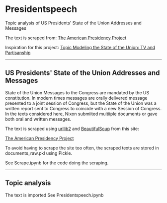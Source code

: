# Presidentspeech
Topic analysis of US Presidents' State of the Union Addresses and Messages

The text is scraped from: [The American Presidency Project](http://www.presidency.ucsb.edu/sou.php)

Inspiration for this project: [Topic Modeling the State of the Union: TV and Partisanship](https://www.exaptive.com/blog/topic-modeling-the-state-of-the-union)

---

## US Presidents' State of the Union Addresses and Messages

State of the Union Messages to the Congress are mandated by the US constitution. In modern times messages are orally delivered message presented to a joint session of Congress, but the State of the Union was a written report sent to Congress to coincide with a new Session of Congress. In the texts considered here, Nixon submiited multiiple documents or gave both oral and written messages. 

The text is scraped using [urllib2](https://pymotw.com/2/urllib2/) and [BeautifulSoup](https://pypi.python.org/pypi/beautifulsoup4) from this site:

[The American Presidency Project](http://www.presidency.ucsb.edu/sou.php)

To avoid having to scrape the site too often, the scraped texts are stored in documents_raw.pkl using Pickle. 

See Scrape.ipynb for the code doing the scraping. 

---

## Topic analysis

The text is imported
See Presidentspeech.ipynb
